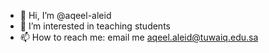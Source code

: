 - 👋 Hi, I’m @aqeel-aleid
- 👀 I’m interested in teaching students
- 📫 How to reach me: email me  aqeel.aleid@tuwaiq.edu.sa

<!---
aqeel-aleid/aqeel-aleid is a ✨ special ✨ repository because its `README.md` (this file) appears on your GitHub profile.
You can click the Preview link to take a look at your changes.
--->
